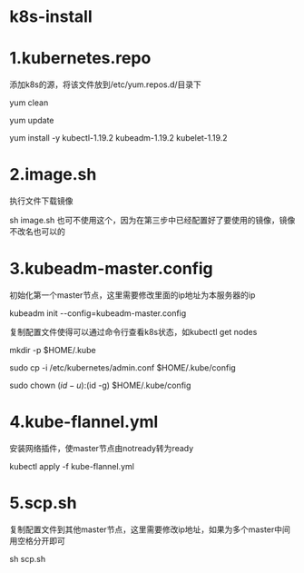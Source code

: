# k8s-install

# 1.kubernetes.repo

添加k8s的源，将该文件放到/etc/yum.repos.d/目录下

yum clean

yum update

yum install -y kubectl-1.19.2 kubeadm-1.19.2 kubelet-1.19.2 

# 2.image.sh

执行文件下载镜像

sh image.sh
也可不使用这个，因为在第三步中已经配置好了要使用的镜像，镜像不改名也可以的

# 3.kubeadm-master.config

初始化第一个master节点，这里需要修改里面的ip地址为本服务器的ip

kubeadm init --config=kubeadm-master.config

复制配置文件使得可以通过命令行查看k8s状态，如kubectl get nodes

  mkdir -p $HOME/.kube
  
  sudo cp -i /etc/kubernetes/admin.conf $HOME/.kube/config
  
  sudo chown $(id -u):$(id -g) $HOME/.kube/config

# 4.kube-flannel.yml

安装网络插件，使master节点由notready转为ready

kubectl apply -f kube-flannel.yml

# 5.scp.sh

复制配置文件到其他master节点，这里需要修改ip地址，如果为多个master中间用空格分开即可

sh scp.sh
